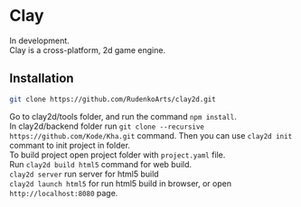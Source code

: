 # Clay  
  
In development.  
Clay is a cross-platform, 2d game engine.  

## Installation

```bash
git clone https://github.com/RudenkoArts/clay2d.git
```
Go to clay2d/tools folder, and run the command `npm install`.  
In clay2d/backend folder run `git clone --recursive https://github.com/Kode/Kha.git` command.
Then you can use `clay2d init` commant to init project in folder.  
To build project open project folder with `project.yaml` file.  
Run `clay2d build html5` command for web build.  
`clay2d server` run server for html5 build  
`clay2d launch html5` for run html5 build in browser, or open `http://localhost:8080` page.  
